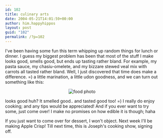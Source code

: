 ```yaml
---
id: 102
title: culinary arts
date: 2004-05-21T14:01:59+00:00
author: him.happyhippos
layout: post
guid: "102"
permalink: /?p=102
---
```

I've been having some fun this term whipping up random things for lunch or dinner. I guess my biggest problem has been that most of the stuff I make looks good, smells good, but ends up tasting rather bland. For example, my pasta sauce, my chasiu-omelete, and my bizzare stewed veal mix with carrots all tasted rather bland. Well, I just discovered that time does make a difference. =) a little marination, a little udon goodness, and we can turn out something like this:

<center>
  <img alt="food photo" src="../images/food.gif" />
</center>


  
  
looks good huh? It smelled good.. and tasted good too! =) I really do enjoy cooking; and any tips would be appreciated! And if you ever want to try some, just come over! I make no promises on how edible it is though; haha
  
  
If you just want to come over for dessert, I won't object. Next week I'll be making Apple Crisp! Till next time, this is Joseph's cooking show, signing off.